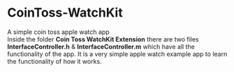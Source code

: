 # CoinToss-WatchKit
A simple coin toss apple watch app<br /> 
Inside the folder <b>Coin Toss WatchKit Extension</b> there are two files <b>InterfaceController.h</b> & <b>InterfaceController.m</b>  which have all the functionality of the app. It is a very simple apple watch example app to learn the functionality of how it works.
